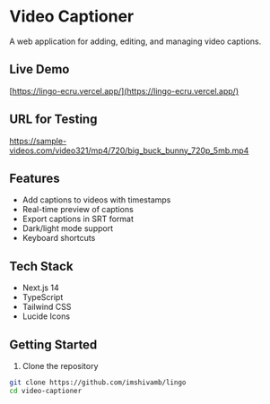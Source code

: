 # Video Captioner

A web application for adding, editing, and managing video captions.

## Live Demo
[https://lingo-ecru.vercel.app/](https://lingo-ecru.vercel.app/)

## URL for Testing
https://sample-videos.com/video321/mp4/720/big_buck_bunny_720p_5mb.mp4

## Features
- Add captions to videos with timestamps
- Real-time preview of captions
- Export captions in SRT format
- Dark/light mode support
- Keyboard shortcuts

## Tech Stack
- Next.js 14
- TypeScript
- Tailwind CSS
- Lucide Icons

## Getting Started

1. Clone the repository
```bash
git clone https://github.com/imshivamb/lingo
cd video-captioner